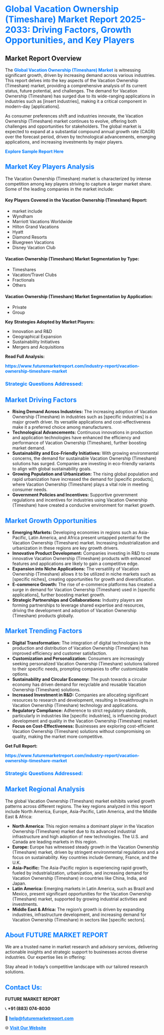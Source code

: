 <h1 style="color: #007BFF;">Global Vacation Ownership (Timeshare) Market Report 2025-2033: Driving Factors, Growth Opportunities, and Key Players</h1>

<section id="overview">
<h2>Market Report Overview</h2>
<p>The <a href="https://www.futuremarketreport.com/industry-report/vacation-ownership-timeshare-market" style="color: #007BFF; text-decoration: none;"><strong>Global Vacation Ownership (Timeshare) Market</strong></a> is witnessing significant growth, driven by increasing demand across various industries. This report delves into the key aspects of the Vacation Ownership (Timeshare) market, providing a comprehensive analysis of its current status, future potential, and challenges. The demand for Vacation Ownership (Timeshare) has surged due to its wide-ranging applications in industries such as [insert industries], making it a critical component in modern-day [applications].</p>
<p>As consumer preferences shift and industries innovate, the Vacation Ownership (Timeshare) market continues to evolve, offering both challenges and opportunities for stakeholders. The global market is expected to expand at a substantial compound annual growth rate (CAGR) over the forecast period, driven by technological advancements, emerging applications, and increasing investments by major players.</p>
</section>

<section id="overview">
<p><a href="https://www.futuremarketreport.com/request-sample/reportId=98009" style="color: #007BFF; text-decoration: none;"><strong>Explore Sample Report Here</strong></a></p>
</section>

<section id="key-players">
<h2 style="color: #007BFF;">Market Key Players Analysis</h2>
<p>The Vacation Ownership (Timeshare) market is characterized by intense competition among key players striving to capture a larger market share. Some of the leading companies in the market include:</p>
<h4>Key Players Covered in the Vacation Ownership (Timeshare) Report:</h4>
<ul><li>market include</li><li>Wyndham</li><li>Marriott Vacations Worldwide</li><li>Hilton Grand Vacations</li><li>Hyatt</li><li>Diamond Resorts</li><li>Bluegreen Vacations</li><li>Disney Vacation Club</li></ul>
<h4>Vacation Ownership (Timeshare) Market Segmentation by Type:</h4>
<ul><li>Timeshares</li><li>Vacation/Travel Clubs</li><li>Fractionals</li><li>Others</li></ul>

<h4>Vacation Ownership (Timeshare) Market Segmentation by Application:</h4>
<ul><li>Private</li><li>Group</li></ul>
<p><strong>Key Strategies Adopted by Market Players:</strong></p>
<ul>
<li>Innovation and R&D</li>
<li>Geographical Expansion</li>
<li>Sustainability Initiatives</li>
<li>Mergers and Acquisitions</li>
</ul>
</section>

<section>
<p><strong>Read Full Analysis: </strong></p><a href="https://www.futuremarketreport.com/industry-report/vacation-ownership-timeshare-market" style="color: #007BFF; text-decoration: none;"><strong>https://www.futuremarketreport.com/industry-report/vacation-ownership-timeshare-market</strong></a>
<h3 style="color: #007BFF;">Strategic Questions Addressed:</h3>
</section>

<section id="driving-factors">
<h2 style="color: #007BFF;">Market Driving Factors</h2>
<ul>
<li><strong>Rising Demand Across Industries:</strong> The increasing adoption of Vacation Ownership (Timeshare) in industries such as [specific industries] is a major growth driver. Its versatile applications and cost-effectiveness make it a preferred choice among manufacturers.</li>
<li><strong>Technological Advancements:</strong> Continuous innovations in production and application technologies have enhanced the efficiency and performance of Vacation Ownership (Timeshare), further boosting market demand.</li>
<li><strong>Sustainability and Eco-Friendly Initiatives:</strong> With growing environmental concerns, the demand for sustainable Vacation Ownership (Timeshare) solutions has surged. Companies are investing in eco-friendly variants to align with global sustainability goals.</li>
<li><strong>Growing Population and Urbanization:</strong> The rising global population and rapid urbanization have increased the demand for [specific products], where Vacation Ownership (Timeshare) plays a vital role in meeting consumer needs.</li>
<li><strong>Government Policies and Incentives:</strong> Supportive government regulations and incentives for industries using Vacation Ownership (Timeshare) have created a conducive environment for market growth.</li>
</ul>
</section>

<section id="growth-opportunities">
<h2 style="color: #007BFF;">Market Growth Opportunities</h2>
<ul>
<li><strong>Emerging Markets:</strong> Developing economies in regions such as Asia-Pacific, Latin America, and Africa present untapped potential for the Vacation Ownership (Timeshare) market. Increasing industrialization and urbanization in these regions are key growth drivers.</li>
<li><strong>Innovative Product Development:</strong> Companies investing in R&D to create innovative Vacation Ownership (Timeshare) products with enhanced features and applications are likely to gain a competitive edge.</li>
<li><strong>Expansion into Niche Applications:</strong> The versatility of Vacation Ownership (Timeshare) allows it to be utilized in niche markets such as [specific niches], creating opportunities for growth and diversification.</li>
<li><strong>E-commerce Growth:</strong> The rise of e-commerce platforms has created a surge in demand for Vacation Ownership (Timeshare) used in [specific applications], further boosting market growth.</li>
<li><strong>Strategic Partnerships and Collaborations:</strong> Industry players are forming partnerships to leverage shared expertise and resources, driving the development and adoption of Vacation Ownership (Timeshare) products globally.</li>
</ul>
</section>

<section id="trending-factors">
<h2 style="color: #007BFF;">Market Trending Factors</h2>
<ul>
<li><strong>Digital Transformation:</strong> The integration of digital technologies in the production and distribution of Vacation Ownership (Timeshare) has improved efficiency and customer satisfaction.</li>
<li><strong>Customization and Personalization:</strong> Consumers are increasingly seeking personalized Vacation Ownership (Timeshare) solutions tailored to their specific needs, prompting companies to offer customizable options.</li>
<li><strong>Sustainability and Circular Economy:</strong> The push towards a circular economy has driven demand for recyclable and reusable Vacation Ownership (Timeshare) solutions.</li>
<li><strong>Increased Investment in R&D:</strong> Companies are allocating significant resources to research and development, resulting in breakthroughs in Vacation Ownership (Timeshare) technology and applications.</li>
<li><strong>Regulatory Compliance:</strong> Adherence to strict regulatory standards, particularly in industries like [specific industries], is influencing product development and quality in the Vacation Ownership (Timeshare) market.</li>
<li><strong>Focus on Cost-Effectiveness:</strong> Businesses are exploring cost-efficient Vacation Ownership (Timeshare) solutions without compromising on quality, making the market more competitive.</li>
</ul>
</section>

<section>
<p><strong>Get Full Report: </strong></p><a href="https://www.futuremarketreport.com/industry-report/vacation-ownership-timeshare-market" style="color: #007BFF; text-decoration: none;"><strong>https://www.futuremarketreport.com/industry-report/vacation-ownership-timeshare-market</strong></a>
<h3 style="color: #007BFF;">Strategic Questions Addressed:</h3>
</section>


<section id="regional-analysis">
<h2 style="color: #007BFF;">Market Regional Analysis</h2>
<p>The global Vacation Ownership (Timeshare) market exhibits varied growth patterns across different regions. The key regions analyzed in this report include North America, Europe, Asia-Pacific, Latin America, and the Middle East & Africa:</p>
<ul>
<li><strong>North America:</strong> This region remains a dominant player in the Vacation Ownership (Timeshare) market due to its advanced industrial infrastructure and high adoption of new technologies. The U.S. and Canada are leading markets in this region.</li>
<li><strong>Europe:</strong> Europe has witnessed steady growth in the Vacation Ownership (Timeshare) market, driven by stringent environmental regulations and a focus on sustainability. Key countries include Germany, France, and the U.K.</li>
<li><strong>Asia-Pacific:</strong> The Asia-Pacific region is experiencing rapid growth, fueled by industrialization, urbanization, and increasing demand for Vacation Ownership (Timeshare) in countries like China, India, and Japan.</li>
<li><strong>Latin America:</strong> Emerging markets in Latin America, such as Brazil and Mexico, present significant opportunities for the Vacation Ownership (Timeshare) market, supported by growing industrial activities and investments.</li>
<li><strong>Middle East & Africa:</strong> The region’s growth is driven by expanding industries, infrastructure development, and increasing demand for Vacation Ownership (Timeshare) in sectors like [specific sectors].</li>
</ul>
</section>

<footer>
<h2 style="color: #007BFF;">About FUTURE MARKET REPORT</h2>
<p>We are a trusted name in market research and advisory services, delivering actionable insights and strategic support to businesses across diverse industries. Our expertise lies in offering:</p>

<p>Stay ahead in today’s competitive landscape with our tailored research solutions.</p>

<h2 style="color: #007BFF;">Contact Us:</h2>
<p><strong>FUTURE MARKET REPORT</strong></p>
<p>📞 <strong>+91 (883) 074-8030</strong></p>
<p>📧 <strong><a href="mailto:help@futuremarketreport.com" style="color: #007BFF;">help@futuremarketreport.com</a></strong></p>
<p>🌐 <strong><a href="https://www.futuremarketreport.com/" style="color: #007BFF;">Visit Our Website</a></strong></p>
</footer>